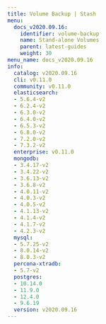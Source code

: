 ```yaml
---
title: Volume Backup | Stash
menu:
  docs_v2020.09.16:
    identifier: volume-backup
    name: Stand-alone Volumes
    parent: latest-guides
    weight: 30
menu_name: docs_v2020.09.16
info:
  catalog: v2020.09.16
  cli: v0.11.0
  community: v0.11.0
  elasticsearch:
  - 5.6.4-v2
  - 6.2.4-v2
  - 6.3.0-v2
  - 6.4.0-v2
  - 6.5.3-v2
  - 6.8.0-v2
  - 7.2.0-v2
  - 7.3.2-v2
  enterprise: v0.11.0
  mongodb:
  - 3.4.17-v2
  - 3.4.22-v2
  - 3.6.13-v2
  - 3.6.8-v2
  - 4.0.11-v2
  - 4.0.3-v2
  - 4.0.5-v2
  - 4.1.13-v2
  - 4.1.4-v2
  - 4.1.7-v2
  - 4.2.3-v2
  mysql:
  - 5.7.25-v2
  - 8.0.14-v2
  - 8.0.3-v2
  percona-xtradb:
  - 5.7-v2
  postgres:
  - 10.14.0
  - 11.9.0
  - 12.4.0
  - 9.6.19
  version: v2020.09.16
---
```


